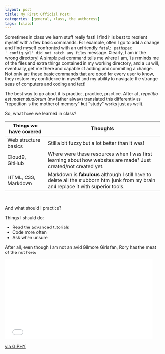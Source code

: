 ```yaml
---
layout: post
title: My First Official Post!
categories: [general, class, the authoress]
tags: [class]
---
```


Sometimes in class we learn stuff really fast! I find it is best to reorient myself with a few basic commands. For example, often I go to add a change and find myself confronted with an unfriendly `fatal: pathspec '_config.yml' did not match any files` message. 
Clearly, I am in the wrong directory! A simple `pwd` command tells me where I am, `ls` reminds me of the files and extra things contained in my working directory, and a `cd` will, eventually, get me there and capable of adding and commiting a change.
Not only are these basic commands that are good for every user to know, they restore my confidence in myself and my ability to navigate the strange seas of computers and coding and text!

The best way to go about it is practice, practice, practice. After all, *repetitio est mater studiorum* (my father always translated this differently as "repetition is the mother of memory" but "study" works just as well).

So, what have we learned in class? 

Things we have covered | Thoughts
---------------------- | -------------------------
Web structure basics | Still a bit fuzzy but a lot better than it was!
Cloud9, GitHub | Where were these resources when I was first learning about how websites are made? Just created/not created yet.
HTML, CSS, Markdown | Markdown is **fabulous** although I still have to delete all the stubborn html junk from my brain and replace it with superior tools.

<br> 

And what should I practice?

Things I should do:
* Read the advanced tutorials
* Code more often
* Ask when unsure

After all, even though I am not an avid Gilmore Girls fan, Rory has the meat of the nut here:

<iframe src="//giphy.com/embed/26BRJbetNC9kKdD4Q?html5=true" width="480" height="262" frameBorder="0" class="giphy-embed" allowFullScreen></iframe><p><a href="https://giphy.com/gifs/rory-gilmore-know-it-all-i-like-knowing-things-26BRJbetNC9kKdD4Q">via GIPHY</a></p>

